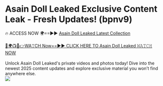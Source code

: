 # Asain Doll Leaked Exclusive Content Leak - Fresh Updates! (bpnv9)

🔥 ACCESS NOW 🌍==►► <a href="https://tinyurl.com/kvy9nzfs" rel="nofollow">Asain Doll Leaked Latest Collection</a>
<br><br>
[🔴🌍📺📱👉WA𝚃CH Now==►► CLICK HERE TO Asain Doll Leaked 𝚆𝙰𝚃𝙲𝙷 NOW](https://tinyurl.com/kvy9nzfs)
<br><br>
Unlock Asain Doll Leaked's private videos and photos today! Dive into the newest 2025 content updates and explore exclusive material you won’t find anywhere else.
<br>
<a href="https://tinyurl.com/kvy9nzfs" rel="nofollow" data-target="animated-image.originalLink"><img src="https://camo.githubusercontent.com/8a4f000d20f83aca3bf7ec5f350d767afa0574a8a352519fd8cfa583a6f93a33/68747470733a2f2f692e696d6775722e636f6d2f644a486b345a712e676966" data-canonical-src="https://i.imgur.com/dJHk4Zq.gif" style="max-width: 100%; display: inline-block;" data-target="animated-image.originalImage"></a>
<br>
